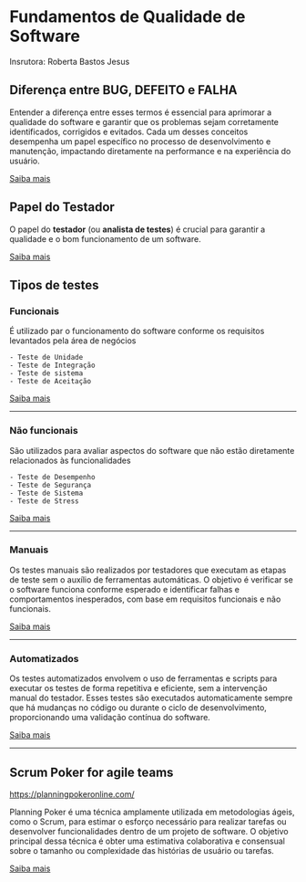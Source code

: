 # Fundamentos de Qualidade de Software

Insrutora: Roberta Bastos Jesus

## Diferença entre **BUG**, **DEFEITO** e **FALHA**

Entender a diferença entre esses termos é essencial para aprimorar a qualidade do software e garantir que os problemas sejam corretamente identificados, corrigidos e evitados. Cada um desses conceitos desempenha um papel específico no processo de desenvolvimento e manutenção, impactando diretamente na performance e na experiência do usuário.

[Saiba mais](./diferenca.md)

## Papel do Testador

O papel do **testador** (ou **analista de testes**) é crucial para garantir a qualidade e o bom funcionamento de um software. 

[Saiba mais](./papel.md)

## Tipos de testes

### Funcionais

É utilizado par o funcionamento do software conforme os requisitos levantados pela área de negócios

    - Teste de Unidade
    - Teste de Integração
    - Teste de sistema
    - Teste de Aceitação

[Saiba mais](./funcionais.md)

---

### Não funcionais

São utilizados para avaliar aspectos do software que não estão diretamente relacionados às funcionalidades

    - Teste de Desempenho
    - Teste de Segurança
    - Teste de Sistema
    - Teste de Stress

[Saiba mais](./nao-funcionais.md)

---

###  Manuais

Os testes manuais são realizados por testadores que executam as etapas de teste sem o auxílio de ferramentas automáticas. O objetivo é verificar se o software funciona conforme esperado e identificar falhas e comportamentos inesperados, com base em requisitos funcionais e não funcionais.

[Saiba mais](./manuais.md)

---

### Automatizados

Os testes automatizados envolvem o uso de ferramentas e scripts para executar os testes de forma repetitiva e eficiente, sem a intervenção manual do testador. Esses testes são executados automaticamente sempre que há mudanças no código ou durante o ciclo de desenvolvimento, proporcionando uma validação contínua do software.

[Saiba mais](./automatizados.md)

---


## Scrum Poker for agile teams

https://planningpokeronline.com/


Planning Poker é uma técnica amplamente utilizada em metodologias ágeis, como o Scrum, para estimar o esforço necessário para realizar tarefas ou desenvolver funcionalidades dentro de um projeto de software. O objetivo principal dessa técnica é obter uma estimativa colaborativa e consensual sobre o tamanho ou complexidade das histórias de usuário ou tarefas.

[Saiba mais](./planningpower.md)

